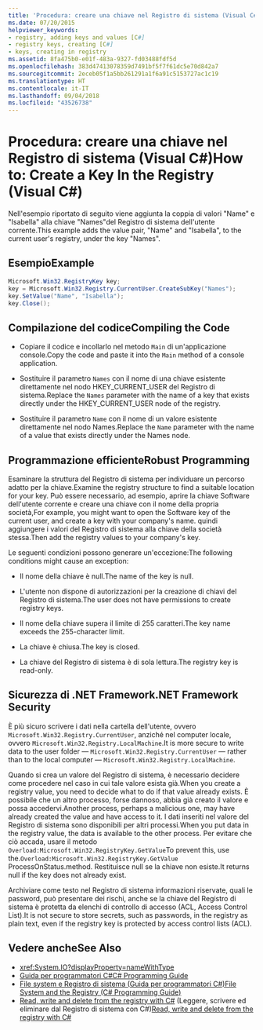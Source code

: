```yaml
---
title: 'Procedura: creare una chiave nel Registro di sistema (Visual C#)'
ms.date: 07/20/2015
helpviewer_keywords:
- registry, adding keys and values [C#]
- registry keys, creating [C#]
- keys, creating in registry
ms.assetid: 8fa475b0-e01f-483a-9327-fd03488fdf5d
ms.openlocfilehash: 383d47413078359d7491bf5f7f61dc5e70d842a7
ms.sourcegitcommit: 2eceb05f1a5bb261291a1f6a91c5153727ac1c19
ms.translationtype: HT
ms.contentlocale: it-IT
ms.lasthandoff: 09/04/2018
ms.locfileid: "43526738"
---
```

# <a name="how-to-create-a-key-in-the-registry-visual-c"></a><span data-ttu-id="eeedb-102">Procedura: creare una chiave nel Registro di sistema (Visual C#)</span><span class="sxs-lookup"><span data-stu-id="eeedb-102">How to: Create a Key In the Registry (Visual C#)</span></span>
<span data-ttu-id="eeedb-103">Nell'esempio riportato di seguito viene aggiunta la coppia di valori "Name" e "Isabella" alla chiave "Names"del Registro di sistema dell'utente corrente.</span><span class="sxs-lookup"><span data-stu-id="eeedb-103">This example adds the value pair, "Name" and "Isabella", to the current user's registry, under the key "Names".</span></span>  
  
## <a name="example"></a><span data-ttu-id="eeedb-104">Esempio</span><span class="sxs-lookup"><span data-stu-id="eeedb-104">Example</span></span>  
  
```csharp  
Microsoft.Win32.RegistryKey key;  
key = Microsoft.Win32.Registry.CurrentUser.CreateSubKey("Names");  
key.SetValue("Name", "Isabella");  
key.Close();  
```  
  
## <a name="compiling-the-code"></a><span data-ttu-id="eeedb-105">Compilazione del codice</span><span class="sxs-lookup"><span data-stu-id="eeedb-105">Compiling the Code</span></span>  
  
-   <span data-ttu-id="eeedb-106">Copiare il codice e incollarlo nel metodo `Main` di un'applicazione console.</span><span class="sxs-lookup"><span data-stu-id="eeedb-106">Copy the code and paste it into the `Main` method of a console application.</span></span>  
  
-   <span data-ttu-id="eeedb-107">Sostituire il parametro `Names` con il nome di una chiave esistente direttamente nel nodo HKEY_CURRENT_USER del Registro di sistema.</span><span class="sxs-lookup"><span data-stu-id="eeedb-107">Replace the `Names` parameter with the name of a key that exists directly under the HKEY_CURRENT_USER node of the registry.</span></span>  
  
-   <span data-ttu-id="eeedb-108">Sostituire il parametro `Name` con il nome di un valore esistente direttamente nel nodo Names.</span><span class="sxs-lookup"><span data-stu-id="eeedb-108">Replace the `Name` parameter with the name of a value that exists directly under the Names node.</span></span>  
  
## <a name="robust-programming"></a><span data-ttu-id="eeedb-109">Programmazione efficiente</span><span class="sxs-lookup"><span data-stu-id="eeedb-109">Robust Programming</span></span>  
 <span data-ttu-id="eeedb-110">Esaminare la struttura del Registro di sistema per individuare un percorso adatto per la chiave.</span><span class="sxs-lookup"><span data-stu-id="eeedb-110">Examine the registry structure to find a suitable location for your key.</span></span> <span data-ttu-id="eeedb-111">Può essere necessario, ad esempio, aprire la chiave Software dell'utente corrente e creare una chiave con il nome della propria società,</span><span class="sxs-lookup"><span data-stu-id="eeedb-111">For example, you might want to open the Software key of the current user, and create a key with your company's name.</span></span> <span data-ttu-id="eeedb-112">quindi aggiungere i valori del Registro di sistema alla chiave della società stessa.</span><span class="sxs-lookup"><span data-stu-id="eeedb-112">Then add the registry values to your company's key.</span></span>  
  
 <span data-ttu-id="eeedb-113">Le seguenti condizioni possono generare un'eccezione:</span><span class="sxs-lookup"><span data-stu-id="eeedb-113">The following conditions might cause an exception:</span></span>  
  
-   <span data-ttu-id="eeedb-114">Il nome della chiave è null.</span><span class="sxs-lookup"><span data-stu-id="eeedb-114">The name of the key is null.</span></span>  
  
-   <span data-ttu-id="eeedb-115">L'utente non dispone di autorizzazioni per la creazione di chiavi del Registro di sistema.</span><span class="sxs-lookup"><span data-stu-id="eeedb-115">The user does not have permissions to create registry keys.</span></span>  
  
-   <span data-ttu-id="eeedb-116">Il nome della chiave supera il limite di 255 caratteri.</span><span class="sxs-lookup"><span data-stu-id="eeedb-116">The key name exceeds the 255-character limit.</span></span>  
  
-   <span data-ttu-id="eeedb-117">La chiave è chiusa.</span><span class="sxs-lookup"><span data-stu-id="eeedb-117">The key is closed.</span></span>  
  
-   <span data-ttu-id="eeedb-118">La chiave del Registro di sistema è di sola lettura.</span><span class="sxs-lookup"><span data-stu-id="eeedb-118">The registry key is read-only.</span></span>  
  
## <a name="net-framework-security"></a><span data-ttu-id="eeedb-119">Sicurezza di .NET Framework</span><span class="sxs-lookup"><span data-stu-id="eeedb-119">.NET Framework Security</span></span>  
 <span data-ttu-id="eeedb-120">È più sicuro scrivere i dati nella cartella dell'utente, ovvero `Microsoft.Win32.Registry.CurrentUser`, anziché nel computer locale, ovvero `Microsoft.Win32.Registry.LocalMachine`.</span><span class="sxs-lookup"><span data-stu-id="eeedb-120">It is more secure to write data to the user folder — `Microsoft.Win32.Registry.CurrentUser` — rather than to the local computer — `Microsoft.Win32.Registry.LocalMachine`.</span></span>  
  
 <span data-ttu-id="eeedb-121">Quando si crea un valore del Registro di sistema, è necessario decidere come procedere nel caso in cui tale valore esista già.</span><span class="sxs-lookup"><span data-stu-id="eeedb-121">When you create a registry value, you need to decide what to do if that value already exists.</span></span> <span data-ttu-id="eeedb-122">È possibile che un altro processo, forse dannoso, abbia già creato il valore e possa accedervi.</span><span class="sxs-lookup"><span data-stu-id="eeedb-122">Another process, perhaps a malicious one, may have already created the value and have access to it.</span></span> <span data-ttu-id="eeedb-123">I dati inseriti nel valore del Registro di sistema sono disponibili per altri processi.</span><span class="sxs-lookup"><span data-stu-id="eeedb-123">When you put data in the registry value, the data is available to the other process.</span></span> <span data-ttu-id="eeedb-124">Per evitare che ciò accada, usare il metodo `Overload:Microsoft.Win32.RegistryKey.GetValue`</span><span class="sxs-lookup"><span data-stu-id="eeedb-124">To prevent this, use the.`Overload:Microsoft.Win32.RegistryKey.GetValue`</span></span> <span data-ttu-id="eeedb-125">ProcessOnStatus.</span><span class="sxs-lookup"><span data-stu-id="eeedb-125">method.</span></span> <span data-ttu-id="eeedb-126">Restituisce null se la chiave non esiste.</span><span class="sxs-lookup"><span data-stu-id="eeedb-126">It returns null if the key does not already exist.</span></span>  
  
 <span data-ttu-id="eeedb-127">Archiviare come testo nel Registro di sistema informazioni riservate, quali le password, può presentare dei rischi, anche se la chiave del Registro di sistema è protetta da elenchi di controllo di accesso (ACL, Access Control List).</span><span class="sxs-lookup"><span data-stu-id="eeedb-127">It is not secure to store secrets, such as passwords, in the registry as plain text, even if the registry key is protected by access control lists (ACL).</span></span>  
  
## <a name="see-also"></a><span data-ttu-id="eeedb-128">Vedere anche</span><span class="sxs-lookup"><span data-stu-id="eeedb-128">See Also</span></span>

- <xref:System.IO?displayProperty=nameWithType>  
- [<span data-ttu-id="eeedb-129">Guida per programmatori C#</span><span class="sxs-lookup"><span data-stu-id="eeedb-129">C# Programming Guide</span></span>](../../../csharp/programming-guide/index.md)  
- [<span data-ttu-id="eeedb-130">File system e Registro di sistema (Guida per programmatori C#)</span><span class="sxs-lookup"><span data-stu-id="eeedb-130">File System and the Registry (C# Programming Guide)</span></span>](../../../csharp/programming-guide/file-system/index.md)  
- <span data-ttu-id="eeedb-131">[Read, write and delete from the registry with C#](http://www.codeproject.com/Articles/3389/Read-write-and-delete-from-registry-with-C) (Leggere, scrivere ed eliminare dal Registro di sistema con C#)</span><span class="sxs-lookup"><span data-stu-id="eeedb-131">[Read, write and delete from the registry with C#](http://www.codeproject.com/Articles/3389/Read-write-and-delete-from-registry-with-C)</span></span>

